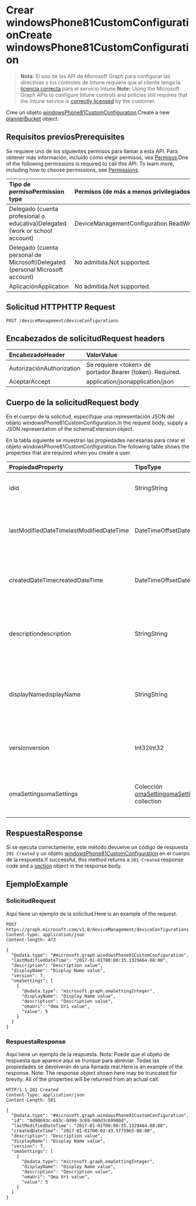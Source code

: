 # <a name="create-windowsphone81customconfiguration"></a><span data-ttu-id="23e12-101">Crear windowsPhone81CustomConfiguration</span><span class="sxs-lookup"><span data-stu-id="23e12-101">Create windowsPhone81CustomConfiguration</span></span>

> <span data-ttu-id="23e12-102">**Nota:** El uso de las API de Microsoft Graph para configurar las directivas y los controles de Intune requiere que el cliente tenga la [licencia correcta](https://go.microsoft.com/fwlink/?linkid=839381) para el servicio Intune.</span><span class="sxs-lookup"><span data-stu-id="23e12-102">**Note:** Using the Microsoft Graph APIs to configure Intune controls and policies still requires that the Intune service is [correctly licensed](https://go.microsoft.com/fwlink/?linkid=839381) by the customer.</span></span>

<span data-ttu-id="23e12-103">Cree un objeto [windowsPhone81CustomConfiguration](../resources/intune_deviceconfig_windowsphone81customconfiguration.md).</span><span class="sxs-lookup"><span data-stu-id="23e12-103">Create a new [plannerBucket](../resources/intune_deviceconfig_windowsphone81customconfiguration.md) object.</span></span>
## <a name="prerequisites"></a><span data-ttu-id="23e12-104">Requisitos previos</span><span class="sxs-lookup"><span data-stu-id="23e12-104">Prerequisites</span></span>
<span data-ttu-id="23e12-p101">Se requiere uno de los siguientes permisos para llamar a esta API. Para obtener más información, incluido cómo elegir permisos, vea [Permisos](../../../concepts/permissions_reference.md).</span><span class="sxs-lookup"><span data-stu-id="23e12-p101">One of the following permissions is required to call this API. To learn more, including how to choose permissions, see [Permissions](../../../concepts/permissions_reference.md).</span></span>

|<span data-ttu-id="23e12-107">Tipo de permiso</span><span class="sxs-lookup"><span data-stu-id="23e12-107">Permission type</span></span>|<span data-ttu-id="23e12-108">Permisos (de más a menos privilegiados)</span><span class="sxs-lookup"><span data-stu-id="23e12-108">Permissions (from least to most privileged)</span></span>|
|:---|:---|
|<span data-ttu-id="23e12-109">Delegado (cuenta profesional o educativa)</span><span class="sxs-lookup"><span data-stu-id="23e12-109">Delegated (work or school account)</span></span>|<span data-ttu-id="23e12-110">DeviceManagementConfiguration.ReadWrite.All</span><span class="sxs-lookup"><span data-stu-id="23e12-110">DeviceManagementConfiguration.ReadWrite.All</span></span>|
|<span data-ttu-id="23e12-111">Delegado (cuenta personal de Microsoft)</span><span class="sxs-lookup"><span data-stu-id="23e12-111">Delegated (personal Microsoft account)</span></span>|<span data-ttu-id="23e12-112">No admitida.</span><span class="sxs-lookup"><span data-stu-id="23e12-112">Not supported.</span></span>|
|<span data-ttu-id="23e12-113">Aplicación</span><span class="sxs-lookup"><span data-stu-id="23e12-113">Application</span></span>|<span data-ttu-id="23e12-114">No admitida.</span><span class="sxs-lookup"><span data-stu-id="23e12-114">Not supported.</span></span>|

## <a name="http-request"></a><span data-ttu-id="23e12-115">Solicitud HTTP</span><span class="sxs-lookup"><span data-stu-id="23e12-115">HTTP Request</span></span>
<!-- {
  "blockType": "ignored"
}
-->
``` http
POST /deviceManagement/deviceConfigurations
```

## <a name="request-headers"></a><span data-ttu-id="23e12-116">Encabezados de solicitud</span><span class="sxs-lookup"><span data-stu-id="23e12-116">Request headers</span></span>
|<span data-ttu-id="23e12-117">Encabezado</span><span class="sxs-lookup"><span data-stu-id="23e12-117">Header</span></span>|<span data-ttu-id="23e12-118">Valor</span><span class="sxs-lookup"><span data-stu-id="23e12-118">Value</span></span>|
|:---|:---|
|<span data-ttu-id="23e12-119">Autorización</span><span class="sxs-lookup"><span data-stu-id="23e12-119">Authorization</span></span>|<span data-ttu-id="23e12-120">Se requiere &lt;token&gt; de portador.</span><span class="sxs-lookup"><span data-stu-id="23e12-120">Bearer {token}. Required.</span></span>|
|<span data-ttu-id="23e12-121">Aceptar</span><span class="sxs-lookup"><span data-stu-id="23e12-121">Accept</span></span>|<span data-ttu-id="23e12-122">application/json</span><span class="sxs-lookup"><span data-stu-id="23e12-122">application/json</span></span>|

## <a name="request-body"></a><span data-ttu-id="23e12-123">Cuerpo de la solicitud</span><span class="sxs-lookup"><span data-stu-id="23e12-123">Request body</span></span>
<span data-ttu-id="23e12-124">En el cuerpo de la solicitud, especifique una representación JSON del objeto windowsPhone81CustomConfiguration.</span><span class="sxs-lookup"><span data-stu-id="23e12-124">In the request body, supply a JSON representation of the schemaExtension object.</span></span>

<span data-ttu-id="23e12-125">En la tabla siguiente se muestran las propiedades necesarias para crear el objeto windowsPhone81CustomConfiguration.</span><span class="sxs-lookup"><span data-stu-id="23e12-125">The following table shows the properties that are required when you create a user.</span></span>

|<span data-ttu-id="23e12-126">Propiedad</span><span class="sxs-lookup"><span data-stu-id="23e12-126">Property</span></span>|<span data-ttu-id="23e12-127">Tipo</span><span class="sxs-lookup"><span data-stu-id="23e12-127">Type</span></span>|<span data-ttu-id="23e12-128">Descripción</span><span class="sxs-lookup"><span data-stu-id="23e12-128">Description</span></span>|
|:---|:---|:---|
|<span data-ttu-id="23e12-129">id</span><span class="sxs-lookup"><span data-stu-id="23e12-129">id</span></span>|<span data-ttu-id="23e12-130">String</span><span class="sxs-lookup"><span data-stu-id="23e12-130">String</span></span>|<span data-ttu-id="23e12-131">Clave de la entidad.</span><span class="sxs-lookup"><span data-stu-id="23e12-131">Key of the setting.</span></span> <span data-ttu-id="23e12-132">Heredado de [deviceConfiguration](../resources/intune_deviceconfig_deviceconfiguration.md)</span><span class="sxs-lookup"><span data-stu-id="23e12-132">Inherited from [deviceConfiguration](../resources/intune_deviceconfig_deviceconfiguration.md)</span></span>|
|<span data-ttu-id="23e12-133">lastModifiedDateTime</span><span class="sxs-lookup"><span data-stu-id="23e12-133">lastModifiedDateTime</span></span>|<span data-ttu-id="23e12-134">DateTimeOffset</span><span class="sxs-lookup"><span data-stu-id="23e12-134">DateTimeOffset</span></span>|<span data-ttu-id="23e12-135">Fecha y hora en la que se modificó el objeto por última vez.</span><span class="sxs-lookup"><span data-stu-id="23e12-135">Indicates the date the object was last modified.</span></span> <span data-ttu-id="23e12-136">Heredado de [deviceConfiguration](../resources/intune_deviceconfig_deviceconfiguration.md)</span><span class="sxs-lookup"><span data-stu-id="23e12-136">Inherited from [deviceConfiguration](../resources/intune_deviceconfig_deviceconfiguration.md)</span></span>|
|<span data-ttu-id="23e12-137">createdDateTime</span><span class="sxs-lookup"><span data-stu-id="23e12-137">createdDateTime</span></span>|<span data-ttu-id="23e12-138">DateTimeOffset</span><span class="sxs-lookup"><span data-stu-id="23e12-138">DateTimeOffset</span></span>|<span data-ttu-id="23e12-139">Fecha y hora en la que se creó el objeto.</span><span class="sxs-lookup"><span data-stu-id="23e12-139">DateTime the object was created.</span></span> <span data-ttu-id="23e12-140">Heredado de [deviceConfiguration](../resources/intune_deviceconfig_deviceconfiguration.md)</span><span class="sxs-lookup"><span data-stu-id="23e12-140">Inherited from [deviceConfiguration](../resources/intune_deviceconfig_deviceconfiguration.md)</span></span>|
|<span data-ttu-id="23e12-141">description</span><span class="sxs-lookup"><span data-stu-id="23e12-141">description</span></span>|<span data-ttu-id="23e12-142">String</span><span class="sxs-lookup"><span data-stu-id="23e12-142">String</span></span>|<span data-ttu-id="23e12-143">Descripción proporcionada por el administrador de la configuración del dispositivo.</span><span class="sxs-lookup"><span data-stu-id="23e12-143">Admin provided description of the Device Configuration.</span></span> <span data-ttu-id="23e12-144">Heredado de [deviceConfiguration](../resources/intune_deviceconfig_deviceconfiguration.md)</span><span class="sxs-lookup"><span data-stu-id="23e12-144">Inherited from [deviceConfiguration](../resources/intune_deviceconfig_deviceconfiguration.md)</span></span>|
|<span data-ttu-id="23e12-145">displayName</span><span class="sxs-lookup"><span data-stu-id="23e12-145">displayName</span></span>|<span data-ttu-id="23e12-146">String</span><span class="sxs-lookup"><span data-stu-id="23e12-146">String</span></span>|<span data-ttu-id="23e12-147">Nombre proporcionado por el administrador de la configuración del dispositivo.</span><span class="sxs-lookup"><span data-stu-id="23e12-147">Admin provided name of the device configuration.</span></span> <span data-ttu-id="23e12-148">Heredado de [deviceConfiguration](../resources/intune_deviceconfig_deviceconfiguration.md)</span><span class="sxs-lookup"><span data-stu-id="23e12-148">Inherited from [deviceConfiguration](../resources/intune_deviceconfig_deviceconfiguration.md)</span></span>|
|<span data-ttu-id="23e12-149">version</span><span class="sxs-lookup"><span data-stu-id="23e12-149">version</span></span>|<span data-ttu-id="23e12-150">Int32</span><span class="sxs-lookup"><span data-stu-id="23e12-150">Int32</span></span>|<span data-ttu-id="23e12-151">Versión de la configuración del dispositivo.</span><span class="sxs-lookup"><span data-stu-id="23e12-151">Version of the device configuration.</span></span> <span data-ttu-id="23e12-152">Heredado de [deviceConfiguration](../resources/intune_deviceconfig_deviceconfiguration.md)</span><span class="sxs-lookup"><span data-stu-id="23e12-152">Inherited from [deviceConfiguration](../resources/intune_deviceconfig_deviceconfiguration.md)</span></span>|
|<span data-ttu-id="23e12-153">omaSettings</span><span class="sxs-lookup"><span data-stu-id="23e12-153">omaSettings</span></span>|<span data-ttu-id="23e12-154">Colección [omaSetting](../resources/intune_deviceconfig_omasetting.md)</span><span class="sxs-lookup"><span data-stu-id="23e12-154">[omaSetting](../resources/intune_deviceconfig_omasetting.md) collection</span></span>|<span data-ttu-id="23e12-155">Configuración de OMA.</span><span class="sxs-lookup"><span data-stu-id="23e12-155">OMA settings.</span></span> <span data-ttu-id="23e12-156">Esta colección puede contener un máximo de 1000 elementos.</span><span class="sxs-lookup"><span data-stu-id="23e12-156">This collection can contain a maximum of 1000 elements.</span></span>|



## <a name="response"></a><span data-ttu-id="23e12-157">Respuesta</span><span class="sxs-lookup"><span data-stu-id="23e12-157">Response</span></span>
<span data-ttu-id="23e12-158">Si se ejecuta correctamente, este método devuelve un código de respuesta `201 Created` y un objeto [windowsPhone81CustomConfiguration](../resources/intune_deviceconfig_windowsphone81customconfiguration.md) en el cuerpo de la respuesta.</span><span class="sxs-lookup"><span data-stu-id="23e12-158">If successful, this method returns a `201 Created` response code and a [section](../resources/intune_deviceconfig_windowsphone81customconfiguration.md) object in the response body.</span></span>

## <a name="example"></a><span data-ttu-id="23e12-159">Ejemplo</span><span class="sxs-lookup"><span data-stu-id="23e12-159">Example</span></span>
### <a name="request"></a><span data-ttu-id="23e12-160">Solicitud</span><span class="sxs-lookup"><span data-stu-id="23e12-160">Request</span></span>
<span data-ttu-id="23e12-161">Aquí tiene un ejemplo de la solicitud.</span><span class="sxs-lookup"><span data-stu-id="23e12-161">Here is an example of the request.</span></span>
``` http
POST https://graph.microsoft.com/v1.0/deviceManagement/deviceConfigurations
Content-type: application/json
Content-length: 473

{
  "@odata.type": "#microsoft.graph.windowsPhone81CustomConfiguration",
  "lastModifiedDateTime": "2017-01-01T00:00:35.1329464-08:00",
  "description": "Description value",
  "displayName": "Display Name value",
  "version": 7,
  "omaSettings": [
    {
      "@odata.type": "microsoft.graph.omaSettingInteger",
      "displayName": "Display Name value",
      "description": "Description value",
      "omaUri": "Oma Uri value",
      "value": 5
    }
  ]
}
```

### <a name="response"></a><span data-ttu-id="23e12-162">Respuesta</span><span class="sxs-lookup"><span data-stu-id="23e12-162">Response</span></span>
<span data-ttu-id="23e12-p109">Aquí tiene un ejemplo de la respuesta. Nota: Puede que el objeto de respuesta que aparece aquí se trunque para abreviar. Todas las propiedades se devolverán de una llamada real.</span><span class="sxs-lookup"><span data-stu-id="23e12-p109">Here is an example of the response. Note: The response object shown here may be truncated for brevity. All of the properties will be returned from an actual call.</span></span>
``` http
HTTP/1.1 201 Created
Content-Type: application/json
Content-Length: 581

{
  "@odata.type": "#microsoft.graph.windowsPhone81CustomConfiguration",
  "id": "0d98693c-693c-0d98-3c69-980d3c69980d",
  "lastModifiedDateTime": "2017-01-01T00:00:35.1329464-08:00",
  "createdDateTime": "2017-01-01T00:02:43.5775965-08:00",
  "description": "Description value",
  "displayName": "Display Name value",
  "version": 7,
  "omaSettings": [
    {
      "@odata.type": "microsoft.graph.omaSettingInteger",
      "displayName": "Display Name value",
      "description": "Description value",
      "omaUri": "Oma Uri value",
      "value": 5
    }
  ]
}
```



